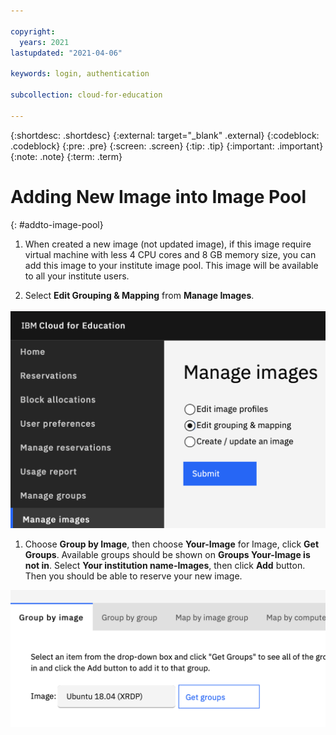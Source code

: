 ```yaml
---

copyright:
  years: 2021
lastupdated: "2021-04-06"

keywords: login, authentication

subcollection: cloud-for-education

---
```


{:shortdesc: .shortdesc}
{:external: target="_blank" .external}
{:codeblock: .codeblock}
{:pre: .pre}
{:screen: .screen}
{:tip: .tip}
{:important: .important}
{:note: .note}
{:term: .term}


# Adding New Image into Image Pool
{: #addto-image-pool}

1.	When created a new image (not updated image), if this image require virtual machine with less 4 CPU cores and 8 GB memory size, you can add this image to your institute image pool. This image will be available to all your institute users.

1.	Select **Edit Grouping & Mapping** from **Manage Images**.

![group1](images/addImage.png)

1.  Choose **Group by Image**, then choose **Your-Image** for Image, click  **Get Groups**.
    Available groups should be shown on **Groups Your-Image is not in**. Select
    **Your institution name-Images**, then click **Add** button. Then you should be
    able to reserve your new image.
  
![group2](images/addGroup.png)